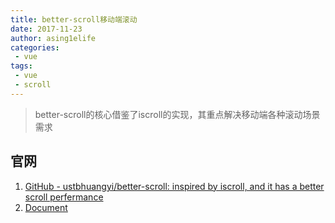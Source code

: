 ```yaml
---
title: better-scroll移动端滚动
date: 2017-11-23
author: asing1elife
categories:
 - vue
tags:
 - vue
 - scroll
---
```

> better-scroll的核心借鉴了iscroll的实现，其重点解决移动端各种滚动场景需求  

## 官网
1. [GitHub - ustbhuangyi/better-scroll: inspired by iscroll, and it has a better scroll perfermance](https://github.com/ustbhuangyi/better-scroll)
2. [Document](https://ustbhuangyi.github.io/better-scroll/doc/zh-hans/#better-scroll)